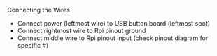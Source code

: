Connecting the Wires
- Connect power (leftmost wire) to USB button board (leftmost spot)
- Connect rightmost wire to Rpi pinout ground
- Connect middle wire to Rpi pinout input (check pinout diagram for specific #)


